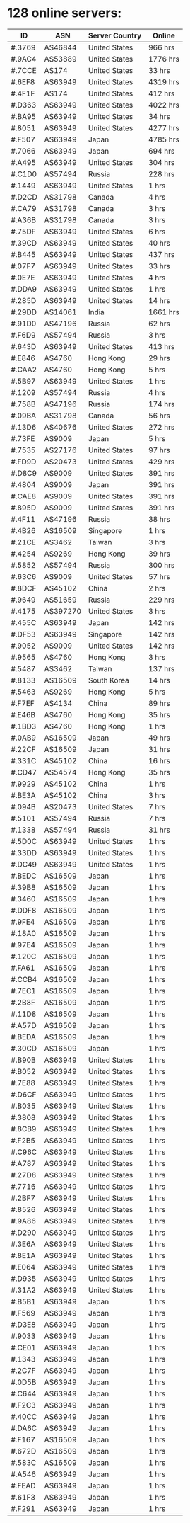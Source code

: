 # 128 online servers:

| ID | ASN | Server Country | Online |
| ------ | ------ | ------ | ------ |
| #.3769 | AS46844 | United States | 966 hrs |
| #.9AC4 | AS53889 | United States | 1776 hrs |
| #.7CCE | AS174 | United States | 33 hrs |
| #.6EF8 | AS63949 | United States | 4319 hrs |
| #.4F1F | AS174 | United States | 412 hrs |
| #.D363 | AS63949 | United States | 4022 hrs |
| #.BA95 | AS63949 | United States | 34 hrs |
| #.8051 | AS63949 | United States | 4277 hrs |
| #.F507 | AS63949 | Japan | 4785 hrs |
| #.7066 | AS63949 | Japan | 694 hrs |
| #.A495 | AS63949 | United States | 304 hrs |
| #.C1D0 | AS57494 | Russia | 228 hrs |
| #.1449 | AS63949 | United States | 1 hrs |
| #.D2CD | AS31798 | Canada | 4 hrs |
| #.CA79 | AS31798 | Canada | 3 hrs |
| #.A36B | AS31798 | Canada | 3 hrs |
| #.75DF | AS63949 | United States | 6 hrs |
| #.39CD | AS63949 | United States | 40 hrs |
| #.B445 | AS63949 | United States | 437 hrs |
| #.07F7 | AS63949 | United States | 33 hrs |
| #.0E7E | AS63949 | United States | 4 hrs |
| #.DDA9 | AS63949 | United States | 1 hrs |
| #.285D | AS63949 | United States | 14 hrs |
| #.29DD | AS14061 | India | 1661 hrs |
| #.91D0 | AS47196 | Russia | 62 hrs |
| #.F6D9 | AS57494 | Russia | 3 hrs |
| #.643D | AS63949 | United States | 413 hrs |
| #.E846 | AS4760 | Hong Kong | 29 hrs |
| #.CAA2 | AS4760 | Hong Kong | 5 hrs |
| #.5B97 | AS63949 | United States | 1 hrs |
| #.1209 | AS57494 | Russia | 4 hrs |
| #.758B | AS47196 | Russia | 174 hrs |
| #.09BA | AS31798 | Canada | 56 hrs |
| #.13D6 | AS40676 | United States | 272 hrs |
| #.73FE | AS9009 | Japan | 5 hrs |
| #.7535 | AS27176 | United States | 97 hrs |
| #.FD9D | AS20473 | United States | 429 hrs |
| #.D8C9 | AS9009 | United States | 391 hrs |
| #.4804 | AS9009 | Japan | 391 hrs |
| #.CAE8 | AS9009 | United States | 391 hrs |
| #.895D | AS9009 | United States | 391 hrs |
| #.4F11 | AS47196 | Russia | 38 hrs |
| #.4B26 | AS16509 | Singapore | 1 hrs |
| #.21CE | AS3462 | Taiwan | 3 hrs |
| #.4254 | AS9269 | Hong Kong | 39 hrs |
| #.5852 | AS57494 | Russia | 300 hrs |
| #.63C6 | AS9009 | United States | 57 hrs |
| #.8DCF | AS45102 | China | 2 hrs |
| #.9649 | AS51659 | Russia | 229 hrs |
| #.4175 | AS397270 | United States | 3 hrs |
| #.455C | AS63949 | Japan | 142 hrs |
| #.DF53 | AS63949 | Singapore | 142 hrs |
| #.9052 | AS9009 | United States | 142 hrs |
| #.9565 | AS4760 | Hong Kong | 3 hrs |
| #.5487 | AS3462 | Taiwan | 137 hrs |
| #.8133 | AS16509 | South Korea | 14 hrs |
| #.5463 | AS9269 | Hong Kong | 5 hrs |
| #.F7EF | AS4134 | China | 89 hrs |
| #.E46B | AS4760 | Hong Kong | 35 hrs |
| #.1BD3 | AS4760 | Hong Kong | 1 hrs |
| #.0AB9 | AS16509 | Japan | 49 hrs |
| #.22CF | AS16509 | Japan | 31 hrs |
| #.331C | AS45102 | China | 16 hrs |
| #.CD47 | AS54574 | Hong Kong | 35 hrs |
| #.9929 | AS45102 | China | 1 hrs |
| #.BE3A | AS45102 | China | 3 hrs |
| #.094B | AS20473 | United States | 7 hrs |
| #.5101 | AS57494 | Russia | 7 hrs |
| #.1338 | AS57494 | Russia | 31 hrs |
| #.5D0C | AS63949 | United States | 1 hrs |
| #.33DD | AS63949 | United States | 1 hrs |
| #.DC49 | AS63949 | United States | 1 hrs |
| #.BEDC | AS16509 | Japan | 1 hrs |
| #.39B8 | AS16509 | Japan | 1 hrs |
| #.3460 | AS16509 | Japan | 1 hrs |
| #.DDF8 | AS16509 | Japan | 1 hrs |
| #.9FE4 | AS16509 | Japan | 1 hrs |
| #.18A0 | AS16509 | Japan | 1 hrs |
| #.97E4 | AS16509 | Japan | 1 hrs |
| #.120C | AS16509 | Japan | 1 hrs |
| #.FA61 | AS16509 | Japan | 1 hrs |
| #.CCB4 | AS16509 | Japan | 1 hrs |
| #.7EC1 | AS16509 | Japan | 1 hrs |
| #.2B8F | AS16509 | Japan | 1 hrs |
| #.11D8 | AS16509 | Japan | 1 hrs |
| #.A57D | AS16509 | Japan | 1 hrs |
| #.BEDA | AS16509 | Japan | 1 hrs |
| #.30CD | AS16509 | Japan | 1 hrs |
| #.B90B | AS63949 | United States | 1 hrs |
| #.B052 | AS63949 | United States | 1 hrs |
| #.7E88 | AS63949 | United States | 1 hrs |
| #.D6CF | AS63949 | United States | 1 hrs |
| #.B035 | AS63949 | United States | 1 hrs |
| #.3808 | AS63949 | United States | 1 hrs |
| #.8CB9 | AS63949 | United States | 1 hrs |
| #.F2B5 | AS63949 | United States | 1 hrs |
| #.C96C | AS63949 | United States | 1 hrs |
| #.A787 | AS63949 | United States | 1 hrs |
| #.27D8 | AS63949 | United States | 1 hrs |
| #.7716 | AS63949 | United States | 1 hrs |
| #.2BF7 | AS63949 | United States | 1 hrs |
| #.8526 | AS63949 | United States | 1 hrs |
| #.9A86 | AS63949 | United States | 1 hrs |
| #.D290 | AS63949 | United States | 1 hrs |
| #.3E6A | AS63949 | United States | 1 hrs |
| #.8E1A | AS63949 | United States | 1 hrs |
| #.E064 | AS63949 | United States | 1 hrs |
| #.D935 | AS63949 | United States | 1 hrs |
| #.31A2 | AS63949 | United States | 1 hrs |
| #.B5B1 | AS63949 | Japan | 1 hrs |
| #.F569 | AS63949 | Japan | 1 hrs |
| #.D3E8 | AS63949 | Japan | 1 hrs |
| #.9033 | AS63949 | Japan | 1 hrs |
| #.CE01 | AS63949 | Japan | 1 hrs |
| #.1343 | AS63949 | Japan | 1 hrs |
| #.2C7F | AS63949 | Japan | 1 hrs |
| #.0D5B | AS63949 | Japan | 1 hrs |
| #.C644 | AS63949 | Japan | 1 hrs |
| #.F2C3 | AS63949 | Japan | 1 hrs |
| #.40CC | AS63949 | Japan | 1 hrs |
| #.DA6C | AS63949 | Japan | 1 hrs |
| #.F167 | AS16509 | Japan | 1 hrs |
| #.672D | AS16509 | Japan | 1 hrs |
| #.583C | AS16509 | Japan | 1 hrs |
| #.A546 | AS63949 | Japan | 1 hrs |
| #.FEAD | AS63949 | Japan | 1 hrs |
| #.61F3 | AS63949 | Japan | 1 hrs |
| #.F291 | AS63949 | Japan | 1 hrs |

